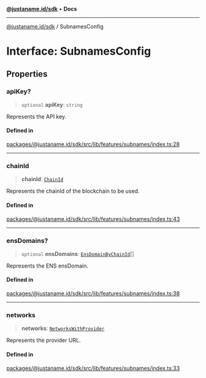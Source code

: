 [**@justaname.id/sdk**](../README.md) • **Docs**

***

[@justaname.id/sdk](../globals.md) / SubnamesConfig

# Interface: SubnamesConfig

## Properties

### apiKey?

> `optional` **apiKey**: `string`

Represents the API key.

#### Defined in

[packages/@justaname.id/sdk/src/lib/features/subnames/index.ts:28](https://github.com/JustaName-id/JustaName-sdk/blob/577c5c787ef18bf8ddf8b997f021738a0e8ca336/packages/@justaname.id/sdk/src/lib/features/subnames/index.ts#L28)

***

### chainId

> **chainId**: [`ChainId`](../type-aliases/ChainId.md)

Represents the chainId of the blockchain to be used.

#### Defined in

[packages/@justaname.id/sdk/src/lib/features/subnames/index.ts:43](https://github.com/JustaName-id/JustaName-sdk/blob/577c5c787ef18bf8ddf8b997f021738a0e8ca336/packages/@justaname.id/sdk/src/lib/features/subnames/index.ts#L43)

***

### ensDomains?

> `optional` **ensDomains**: [`EnsDomainByChainId`](EnsDomainByChainId.md)[]

Represents the ENS ensDomain.

#### Defined in

[packages/@justaname.id/sdk/src/lib/features/subnames/index.ts:38](https://github.com/JustaName-id/JustaName-sdk/blob/577c5c787ef18bf8ddf8b997f021738a0e8ca336/packages/@justaname.id/sdk/src/lib/features/subnames/index.ts#L38)

***

### networks

> **networks**: [`NetworksWithProvider`](../type-aliases/NetworksWithProvider.md)

Represents the provider URL.

#### Defined in

[packages/@justaname.id/sdk/src/lib/features/subnames/index.ts:33](https://github.com/JustaName-id/JustaName-sdk/blob/577c5c787ef18bf8ddf8b997f021738a0e8ca336/packages/@justaname.id/sdk/src/lib/features/subnames/index.ts#L33)
